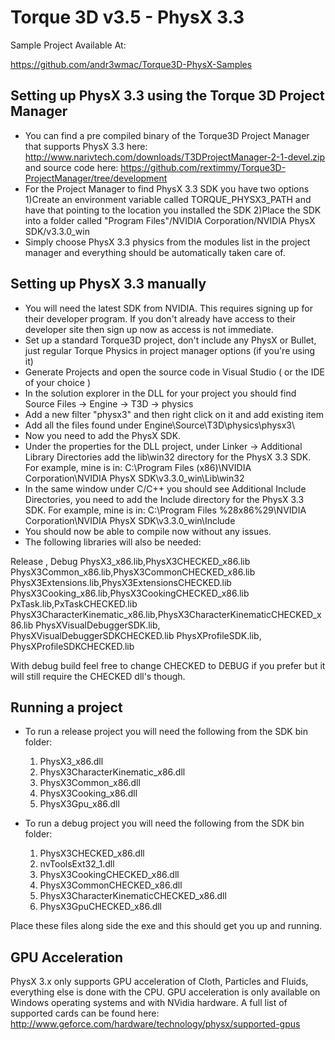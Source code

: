 Torque 3D v3.5 - PhysX 3.3
==========================

Sample Project Available At:

https://github.com/andr3wmac/Torque3D-PhysX-Samples

Setting up PhysX 3.3 using the Torque 3D Project Manager
------------------------------------------
 - You can find a pre compiled binary of the Torque3D Project Manager that supports PhysX 3.3 here: http://www.narivtech.com/downloads/T3DProjectManager-2-1-devel.zip and source code here: https://github.com/rextimmy/Torque3D-ProjectManager/tree/development
 - For the Project Manager to find PhysX 3.3 SDK you have two options 1)Create an environment variable called TORQUE_PHYSX3_PATH and have that pointing to the location you installed the SDK 2)Place the SDK into a folder called "Program Files"/NVIDIA Corporation/NVIDIA PhysX SDK/v3.3.0_win
 - Simply choose PhysX 3.3 physics from the modules list in the project manager and everything should be automatically taken care of.

Setting up PhysX 3.3 manually
------------------------------------------

 - You will need the latest SDK from NVIDIA. This requires signing up for their developer program. If you don't already have access to their developer site then sign up now as access is not immediate.
 - Set up a standard Torque3D project, don't include any PhysX or Bullet, just regular Torque Physics in project manager options (if you're using it)
 - Generate Projects and open the source code in Visual Studio ( or the IDE of your choice )
 - In the solution explorer in the DLL for your project you should find Source Files -> Engine -> T3D -> physics
 - Add a new filter "physx3" and then right click on it and add existing item
 - Add all the files found under Engine\Source\T3D\physics\physx3\
 - Now you need to add the PhysX SDK. 
 - Under the properties for the DLL project, under Linker -> Additional Library Directories add the lib\win32 directory for the PhysX 3.3 SDK. For example, mine is in: C:\Program Files (x86)\NVIDIA Corporation\NVIDIA PhysX SDK\v3.3.0_win\Lib\win32
 - In the same window under C/C++ you should see Additional Include Directories, you need to add the Include directory for the PhysX 3.3 SDK. For example, mine is in: C:\Program Files %28x86%29\NVIDIA Corporation\NVIDIA PhysX SDK\v3.3.0_win\Include
 - You should now be able to compile now without any issues.
 - The following libraries will also be needed:
 
Release , Debug
PhysX3_x86.lib,PhysX3CHECKED_x86.lib 
PhysX3Common_x86.lib,PhysX3CommonCHECKED_x86.lib
PhysX3Extensions.lib,PhysX3ExtensionsCHECKED.lib
PhysX3Cooking_x86.lib,PhysX3CookingCHECKED_x86.lib
PxTask.lib,PxTaskCHECKED.lib
PhysX3CharacterKinematic_x86.lib,PhysX3CharacterKinematicCHECKED_x86.lib
PhysXVisualDebuggerSDK.lib, PhysXVisualDebuggerSDKCHECKED.lib
PhysXProfileSDK.lib, PhysXProfileSDKCHECKED.lib

With debug build feel free to change CHECKED to DEBUG if you prefer but it will still require the CHECKED dll's though.
 
Running a project
------------------------------------------

 - To run a release project you will need the following from the SDK bin folder:
   1. PhysX3_x86.dll
   2. PhysX3CharacterKinematic_x86.dll
   3. PhysX3Common_x86.dll
   4. PhysX3Cooking_x86.dll
   5. PhysX3Gpu_x86.dll
   
 - To run a debug project you will need the following from the SDK bin folder:
   1. PhysX3CHECKED_x86.dll
   2. nvToolsExt32_1.dll
   3. PhysX3CookingCHECKED_x86.dll
   4. PhysX3CommonCHECKED_x86.dll
   5. PhysX3CharacterKinematicCHECKED_x86.dll
   6. PhysX3GpuCHECKED_x86.dll
 
Place these files along side the exe and this should get you up and running.

GPU Acceleration
------------------------------------------
PhysX 3.x only supports GPU acceleration of Cloth, Particles and Fluids, everything else is done with the CPU. GPU acceleration is only available on Windows operating systems and with NVidia hardware. A full list of supported cards can be found here: http://www.geforce.com/hardware/technology/physx/supported-gpus
